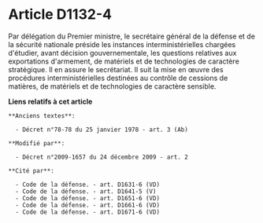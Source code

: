 # Article D1132-4

Par délégation du Premier ministre, le secrétaire général de la défense et de la sécurité nationale préside les instances
interministérielles chargées d'étudier, avant décision gouvernementale, les questions relatives aux exportations d'armement,
de matériels et de technologies de caractère stratégique. Il en assure le secrétariat. Il suit la mise en œuvre des
procédures interministérielles destinées au contrôle de cessions de matières, de matériels et de technologies de caractère
sensible.

**Liens relatifs à cet article**

	**Anciens textes**:

	  - Décret n°78-78 du 25 janvier 1978 - art. 3 (Ab)

	**Modifié par**:

	  - Décret n°2009-1657 du 24 décembre 2009 - art. 2

	**Cité par**:

	  - Code de la défense. - art. D1631-6 (VD)
	  - Code de la défense. - art. D1641-5 (V)
	  - Code de la défense. - art. D1651-6 (VD)
	  - Code de la défense. - art. D1661-6 (VD)
	  - Code de la défense. - art. D1671-6 (VD)
